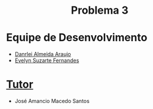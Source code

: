 <div id="inicio">
    <h1 id="titulo" align="center"> Problema 3</h1>
</div>

<div id="equipe">
    <h1>Equipe de Desenvolvimento</h1>
    <ul>
		<li><a href="https://github.com/danrleiaraujo"> Danrlei Almeida Araujo</li>
        <li><a href="https://github.com/Evelynsuzarte"> Evelyn Suzarte Fernandes</li>
	</ul>
    <h1>Tutor</h1>
    <ul>
        <li><a>José Amancio Macedo Santos</a></li>
    </ul>
</div>
